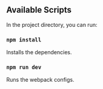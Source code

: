 ## Available Scripts

In the project directory, you can run:

### `npm install`

Installs the dependencies.

### `npm run dev`

Runs the webpack configs.
